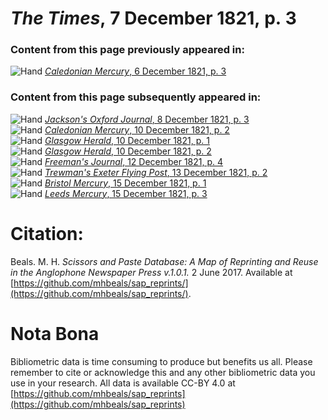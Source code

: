 # *The Times*, 7 December 1821, p. 3  
  
### Content from this page previously appeared in:  
![Hand](http://scissorsandpaste.net/wp-content/uploads/2017/06/smallhandpointer.png) [*Caledonian Mercury*, 6 December 1821, p. 3](https://mhbeals.github.io/sap_html/Caledonian-Mercury/Caledonian-Mercury-6-December-1821-p-3)  
  
### Content from this page subsequently appeared in:  
![Hand](http://scissorsandpaste.net/wp-content/uploads/2017/06/smallhandpointer.png) [*Jackson's Oxford Journal*, 8 December 1821, p. 3](https://mhbeals.github.io/sap_html/Jackson's-Oxford-Journal/Jackson's-Oxford-Journal-8-December-1821-p-3)  
![Hand](http://scissorsandpaste.net/wp-content/uploads/2017/06/smallhandpointer.png) [*Caledonian Mercury*, 10 December 1821, p. 2](https://mhbeals.github.io/sap_html/Caledonian-Mercury/Caledonian-Mercury-10-December-1821-p-2)  
![Hand](http://scissorsandpaste.net/wp-content/uploads/2017/06/smallhandpointer.png) [*Glasgow Herald*, 10 December 1821, p. 1](https://mhbeals.github.io/sap_html/Glasgow-Herald/Glasgow-Herald-10-December-1821-p-1)  
![Hand](http://scissorsandpaste.net/wp-content/uploads/2017/06/smallhandpointer.png) [*Glasgow Herald*, 10 December 1821, p. 2](https://mhbeals.github.io/sap_html/Glasgow-Herald/Glasgow-Herald-10-December-1821-p-2)  
![Hand](http://scissorsandpaste.net/wp-content/uploads/2017/06/smallhandpointer.png) [*Freeman's Journal*, 12 December 1821, p. 4](https://mhbeals.github.io/sap_html/Freeman's-Journal/Freeman's-Journal-12-December-1821-p-4)  
![Hand](http://scissorsandpaste.net/wp-content/uploads/2017/06/smallhandpointer.png) [*Trewman's Exeter Flying Post*, 13 December 1821, p. 2](https://mhbeals.github.io/sap_html/Trewman's-Exeter-Flying-Post/Trewman's-Exeter-Flying-Post-13-December-1821-p-2)  
![Hand](http://scissorsandpaste.net/wp-content/uploads/2017/06/smallhandpointer.png) [*Bristol Mercury*, 15 December 1821, p. 1](https://mhbeals.github.io/sap_html/Bristol-Mercury/Bristol-Mercury-15-December-1821-p-1)  
![Hand](http://scissorsandpaste.net/wp-content/uploads/2017/06/smallhandpointer.png) [*Leeds Mercury*, 15 December 1821, p. 3](https://mhbeals.github.io/sap_html/Leeds-Mercury/Leeds-Mercury-15-December-1821-p-3)  


# Citation: 

Beals. M. H. *Scissors and Paste Database: A Map of Reprinting and Reuse in the Anglophone Newspaper Press v.1.0.1.* 2 June 2017. Available at [https://github.com/mhbeals/sap_reprints/](https://github.com/mhbeals/sap_reprints/). 

# Nota Bona

Bibliometric data is time consuming to produce but benefits us all. Please remember to cite or acknowledge this and any other bibliometric data you use in your research. All data is available CC-BY 4.0 at [https://github.com/mhbeals/sap_reprints](https://github.com/mhbeals/sap_reprints)